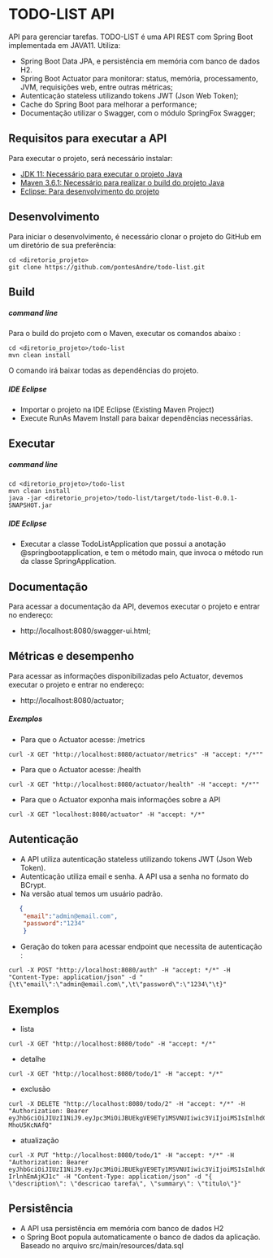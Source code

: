 # TODO-LIST API
API para gerenciar tarefas.
TODO-LIST é uma API REST com Spring Boot implementada em JAVA11. Utiliza:
- Spring Boot Data JPA, e persistência em memória com banco de dados H2.
- Spring Boot Actuator para monitorar: status, memória, processamento, JVM, requisições web, entre outras métricas;
- Autenticação stateless utilizando tokens JWT (Json Web Token);
- Cache do Spring Boot para melhorar a performance;
- Documentação utilizar o Swagger, com o módulo SpringFox Swagger;
 
## Requisitos para executar a API

Para executar o projeto, será necessário instalar:

- [JDK 11: Necessário para executar o projeto Java](https://www.oracle.com/technetwork/java/javase/downloads/jdk11-downloads-5066655.html)
- [Maven 3.6.1: Necessário para realizar o build do projeto Java](https://maven.apache.org/download.cgi)
- [Eclipse: Para desenvolvimento do projeto](https://www.eclipse.org/downloads/packages/release/2019-06/r/eclipse-ide-enterprise-java-developers)

## Desenvolvimento

Para iniciar o desenvolvimento, é necessário clonar o projeto do GitHub em um diretório de sua preferência:

```shell
cd <diretorio_projeto>
git clone https://github.com/pontesAndre/todo-list.git
```
## Build 

##### command line
Para o build  do projeto com o Maven, executar os comandos abaixo :

```shell
cd <diretorio_projeto>/todo-list
mvn clean install
```
O comando irá baixar todas as dependências do projeto.

##### IDE Eclipse
-  Importar o projeto na IDE Eclipse (Existing Maven Project)
-  Execute RunAs Mavem Install para baixar dependências necessárias.

## Executar 

##### command line

```shell
cd <diretorio_projeto>/todo-list
mvn clean install
java -jar <diretorio_projeto>/todo-list/target/todo-list-0.0.1-SNAPSHOT.jar
```
##### IDE Eclipse

- Executar a classe TodoListApplication que possui a anotação @springbootapplication, e tem o método main, que invoca o método run da classe SpringApplication. 

## Documentação

Para acessar a documentação da API, devemos executar o projeto e entrar no endereço: 
  -  http://localhost:8080/swagger-ui.html;


## Métricas e desempenho

Para acessar as informações disponibilizadas pelo Actuator, devemos executar o projeto e entrar no endereço:
   -  http://localhost:8080/actuator; 

##### Exemplos

- Para que o Actuator acesse:  /metrics

```shell
curl -X GET "http://localhost:8080/actuator/metrics" -H "accept: */*""
```
- Para que o Actuator acesse: /health

```shell
curl -X GET "http://localhost:8080/actuator/health" -H "accept: */*""
```
- Para que o Actuator exponha mais informações sobre a API

```shell
curl -X GET "localhost:8080/actuator" -H "accept: */*"
```

## Autenticação

- A API utiliza autenticação stateless utilizando tokens JWT (Json Web Token).
- Autenticação utiliza email e senha. A API usa a senha no formato do BCrypt.
- Na versão atual temos um usuário padrão.

```json
   {
	"email":"admin@email.com",
	"password":"1234"
	}
```

- Geração do token para acessar endpoint que necessita de autenticação :

```shell
curl -X POST "http://localhost:8080/auth" -H "accept: */*" -H "Content-Type: application/json" -d "{\t\"email\":\"admin@email.com\",\t\"password\":\"1234\"\t}"
```

	
## Exemplos

- lista 

```shell
curl -X GET "http://localhost:8080/todo" -H "accept: */*"
```

- detalhe

```shell
curl -X GET "http://localhost:8080/todo/1" -H "accept: */*"
 ```
 
- exclusão 

```shell
curl -X DELETE "http://localhost:8080/todo/2" -H "accept: */*" -H "Authorization: Bearer eyJhbGciOiJIUzI1NiJ9.eyJpc3MiOiJBUEkgVE9ETy1MSVNUIiwic3ViIjoiMSIsImlhdCI6MTU2NzU5MDY1NSwiZXhwIjoxNTY3NTkwODcxfQ.2o7iIdZM3Ms07_RvHD4AjKL7W9ITxjJ-MhoU5KcNAfQ"
```
- atualização 

```shell
curl -X PUT "http://localhost:8080/todo/1" -H "accept: */*" -H "Authorization: Bearer eyJhbGciOiJIUzI1NiJ9.eyJpc3MiOiJBUEkgVE9ETy1MSVNUIiwic3ViIjoiMSIsImlhdCI6MTU2NzU5MTM5MCwiZXhwIjoxNTY3NTk4NTkwfQ.A1FrpBG6vC_QDs0DYaMwjISJUMpBk-IrlnhEmAjKJ1c" -H "Content-Type: application/json" -d "{ \"description\": \"descricao tarefa\", \"summary\": \"titulo\"}"
```

## Persistência
- A API usa persistência em memória com banco de dados H2
- o Spring Boot popula automaticamente o banco de dados da aplicação. Baseado no arquivo src/main/resources/data.sql 

